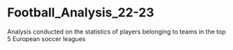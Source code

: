 # Football_Analysis_22-23
Analysis conducted on the statistics of players belonging to teams in the top 5 European soccer leagues
